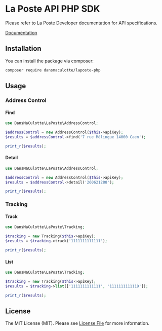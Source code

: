 # La Poste API PHP SDK

Please refer to La Poste Developer documentation for API specifications.

[Documentation](https://developer.laposte.fr/)

## Installation

You can install the package via composer:

``` bash
composer require dansmaculotte/laposte-php
```

## Usage

### Address Control

#### Find

```php
use DansMaCulotte\LaPoste\AddressControl;

$addressControl = new AddressControl($this->apiKey);
$results = $addressControl->find('7 rue Mélingue 14000 Caen');

print_r($results);
```

#### Detail

```php
use DansMaCulotte\LaPoste\AddressControl;

$addressControl = new AddressControl($this->apiKey);
$results = $addressControl->detail('260621288');

print_r($results);
```

### Tracking

#### Track

```php
use DansMaCulotte\LaPoste\Tracking;

$tracking = new Tracking($this->apiKey);
$results = $tracking->track('1111111111111');

print_r($results);
```

#### List

```php
use DansMaCulotte\LaPoste\Tracking;

$tracking = new Tracking($this->apiKey);
$results = $tracking->list(['1111111111111', '1111111111119']);

print_r($results);
```

## License

The MIT License (MIT). Please see [License File](LICENSE.md) for more information.
